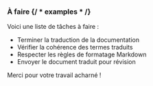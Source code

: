 ### À faire {/ * examples * /}

Voici une liste de tâches à faire :

- Terminer la traduction de la documentation
- Vérifier la cohérence des termes traduits
- Respecter les règles de formatage Markdown
- Envoyer le document traduit pour révision

Merci pour votre travail acharné !
